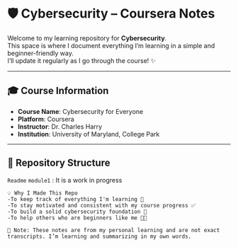 # 🛡️ Cybersecurity – Coursera Notes

Welcome to my learning repository for **Cybersecurity**.  
This space is where I document everything I’m learning in a simple and beginner-friendly way.  
I’ll update it regularly as I go through the course! ✨

---

## 🎓 Course Information

- **Course Name**: Cybersecurity for Everyone  
- **Platform**: Coursera  
- **Instructor**: Dr. Charles Harry  
- **Institution**: University of Maryland, College Park

---

## 📁 Repository Structure

`Readme`
`module1` : It is a work in progress

```
💡 Why I Made This Repo
-To keep track of everything I'm learning 📒
-To stay motivated and consistent with my course progress ✅
-To build a solid cybersecurity foundation 🔐
-To help others who are beginners like me 👩‍💻

📌 Note: These notes are from my personal learning and are not exact transcripts. I’m learning and summarizing in my own words.

